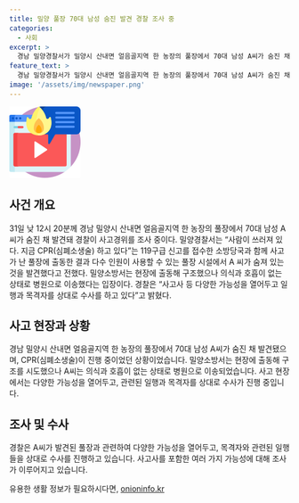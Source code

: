 ```yaml
---
title: 밀양 풀장 70대 남성 숨진 발견 경찰 조사 중
categories:
  - 사회
excerpt: >
  경남 밀양경찰서가 밀양시 산내면 얼음골지역 한 농장의 풀장에서 70대 남성 A씨가 숨진 채 발견돼 조사 중이다. 119구급 신고를 받은 소방당국과 함께 풀장에 출동한 결과 A 씨가 숨져 있는 것을 발견했으며, 의식과 호흡이 없는 상태로 병원으로 이송됐다. 경찰은 다양한 가능성을 열어두고 수사 중이다.
feature_text: >
  경남 밀양경찰서가 밀양시 산내면 얼음골지역 한 농장의 풀장에서 70대 남성 A씨가 숨진 채 발견돼 조사 중이다. 119구급 신고를 받은 소방당국과 함께 풀장에 출동한 결과 A 씨가 숨져 있는 것을 발견했으며, 의식과 호흡이 없는 상태로 병원으로 이송됐다. 경찰은 다양한 가능성을 열어두고 수사 중이다.
image: '/assets/img/newspaper.png'
---
```


<p><img src="/assets/img/news.png" alt="rentncar 속보" /></p>

<h2 data-ke-size="size26">사건 개요</h2>

<p data-ke-size="size16">31일 낮 12시 20분께 경남 밀양시 산내면 얼음골지역 한 농장의 풀장에서 70대 남성 A씨가 숨진 채 발견돼 경찰이 사고경위를 조사 중이다. 밀양경찰서는 “사람이 쓰러져 있다. 지금 CPR(심폐소생술) 하고 있다”는 119구급 신고를 접수한 소방당국과 함께 사고가 난 풀장에 출동한 결과 다수 인원이 사용할 수 있는 풀장 시설에서 A 씨가 숨져 있는 것을 발견했다고 전했다. 밀양소방서는 현장에 출동해 구조했으나 의식과 호흡이 없는 상태로 병원으로 이송했다는 입장이다. 경찰은 “사고사 등 다양한 가능성을 열어두고 일행과 목격자를 상대로 수사를 하고 있다”고 밝혔다.</p>

<h2 data-ke-size="size26">사고 현장과 상황</h2>

<p data-ke-size="size16">경남 밀양시 산내면 얼음골지역 한 농장의 풀장에서 70대 남성 A씨가 숨진 채 발견됐으며, CPR(심폐소생술)이 진행 중이었던 상황이었습니다. 밀양소방서는 현장에 출동해 구조를 시도했으나 A씨는 의식과 호흡이 없는 상태로 병원으로 이송되었습니다. 사고 현장에서는 다양한 가능성을 열어두고, 관련된 일행과 목격자를 상대로 수사가 진행 중입니다.</p>

<h2 data-ke-size="size26">조사 및 수사</h2>

<p data-ke-size="size16">경찰은 A씨가 발견된 풀장과 관련하여 다양한 가능성을 열어두고, 목격자와 관련된 일행들을 상대로 수사를 진행하고 있습니다. 사고사를 포함한 여러 가지 가능성에 대해 조사가 이루어지고 있습니다.</p>
유용한 생활 정보가 필요하시다면, <a href="https://onioninfo.kr" rel="dofollow">onioninfo.kr</a>


